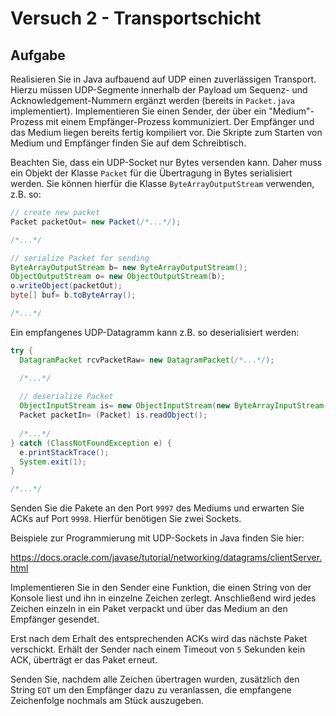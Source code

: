 # Versuch 2 - Transportschicht

## Aufgabe

Realisieren Sie in Java aufbauend auf UDP einen zuverlässigen Transport. Hierzu müssen UDP-Segmente innerhalb der Payload um Sequenz- und Acknowledgement-Nummern ergänzt werden (bereits in `Packet.java` implementiert). Implementieren Sie einen Sender, der über ein "Medium"-Prozess mit einem Empfänger-Prozess kommuniziert. Der Empfänger und das Medium liegen bereits fertig kompiliert vor. Die Skripte zum Starten von Medium und Empfänger finden Sie auf dem Schreibtisch.

Beachten Sie, dass ein UDP-Socket nur Bytes versenden kann. Daher muss ein Objekt der Klasse `Packet` für die Übertragung in Bytes serialisiert werden. Sie können hierfür die Klasse `ByteArrayOutputStream` verwenden, z.B. so:

```java
// create new packet 
Packet packetOut= new Packet(/*...*/);

/*...*/

// serialize Packet for sending
ByteArrayOutputStream b= new ByteArrayOutputStream();
ObjectOutputStream o= new ObjectOutputStream(b);
o.writeObject(packetOut);
byte[] buf= b.toByteArray();

/*...*/
```

Ein empfangenes UDP-Datagramm kann z.B. so deserialisiert werden:

```java
try {
  DatagramPacket rcvPacketRaw= new DatagramPacket(/*...*/);

  /*...*/
  
  // deserialize Packet
  ObjectInputStream is= new ObjectInputStream(new ByteArrayInputStream(rcvPacketRaw.getData()));
  Packet packetIn= (Packet) is.readObject();
  
  /*...*/
} catch (ClassNotFoundException e) {
  e.printStackTrace();
  System.exit(1);
}

/*...*/
```

Senden Sie die Pakete an den Port `9997` des Mediums und erwarten Sie ACKs auf Port `9998`. Hierfür benötigen Sie zwei Sockets.

Beispiele zur Programmierung mit UDP-Sockets in Java finden Sie hier:

https://docs.oracle.com/javase/tutorial/networking/datagrams/clientServer.html
	
Implementieren Sie in den Sender eine Funktion, die einen String von der Konsole liest und ihn in einzelne Zeichen zerlegt. Anschließend wird jedes Zeichen einzeln in ein Paket verpackt und über das Medium an den Empfänger gesendet.

Erst nach dem Erhalt des entsprechenden ACKs wird das nächste Paket verschickt. Erhält der Sender nach einem Timeout von `5` Sekunden kein ACK, überträgt er das Paket erneut.

Senden Sie, nachdem alle Zeichen übertragen wurden, zusätzlich den String `EOT` um den Empfänger dazu zu veranlassen, die empfangene Zeichenfolge nochmals am Stück auszugeben.
